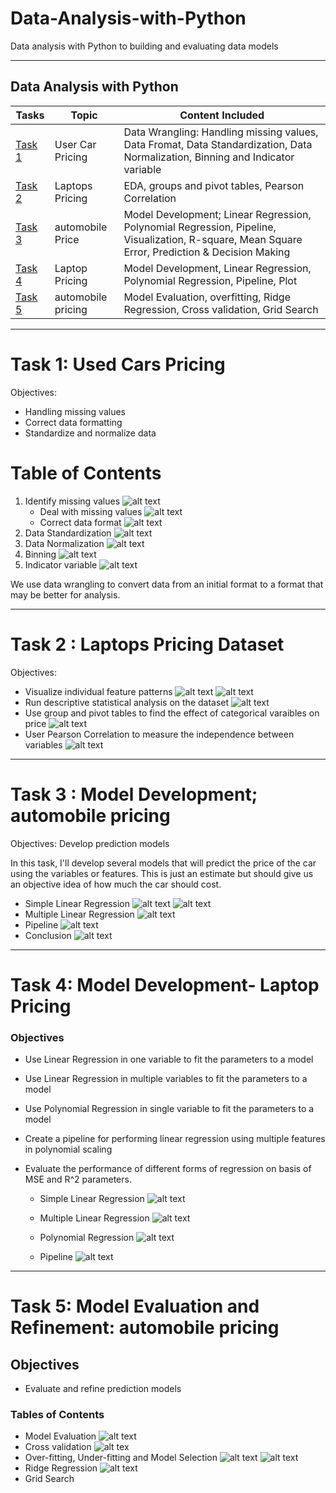 # Data-Analysis-with-Python
 Data analysis with Python to building and evaluating data models


--------------------------------------------------------------------------------
## Data Analysis with Python

Tasks          | Topic       | Content Included
-------------- | ------------|-------------------
[Task 1](https://github.com/Aayush-Basnet/Data-Analysis-with-Python/blob/main/Task%201%20Used%20Car%20Pricing/Used_Car_Pricing.ipynb)      | User Car Pricing  | Data Wrangling: Handling missing values, Data Fromat, Data Standardization, Data Normalization, Binning and Indicator variable
[Task 2](https://github.com/Aayush-Basnet/Data-Analysis-with-Python/blob/main/Task%202%20EDA%20Laptops%20Pricing%20Dataset/EDA-%20Laptops%20Pricing%20Dataset.ipynb)     | Laptops Pricing  | EDA, groups and pivot tables, Pearson Correlation
[Task 3](https://github.com/Aayush-Basnet/Data-Analysis-with-Python/blob/main/Task%203%20Model%20Development%20Car%20Pricing/Model%20Development_automobile.ipynb)     | automobile Price  | Model Development; Linear Regression, Polynomial Regression, Pipeline, Visualization, R-square, Mean Square Error, Prediction & Decision Making
[Task 4](https://github.com/Aayush-Basnet/Data-Analysis-with-Python/blob/main/Task%204%20Model%20Development%20Laptop%20Pricing/model_development_laptopspricing.ipynb)   | Laptop Pricing   | Model Development, Linear Regression, Polynomial Regression, Pipeline, Plot
[Task 5](https://github.com/Aayush-Basnet/Data-Analysis-with-Python/tree/main/Task%205%20Model%20Evaluation%20automobile%20pricing)    | automobile pricing  | Model Evaluation, overfitting, Ridge Regression, Cross validation, Grid Search 
-----------------------------------------------------------------------------------------------------
# Task 1: Used Cars Pricing

Objectives:
* Handling missing values
* Correct data formatting
* Standardize and normalize data

# Table of Contents
1. Identify missing values
   ![alt text](https://github.com/Aayush-Basnet/Data-Analysis-with-Python/blob/fa1a25d97dce2563248c2b6fe73bced16978e8f4/Image/missing%20value%201.1.png)
   * Deal with missing values
   ![alt text](https://github.com/Aayush-Basnet/Data-Analysis-with-Python/blob/fa1a25d97dce2563248c2b6fe73bced16978e8f4/Image/missing%20value%201.2.png)
   * Correct data format
   ![alt text](https://github.com/Aayush-Basnet/Data-Analysis-with-Python/blob/fa1a25d97dce2563248c2b6fe73bced16978e8f4/Image/missing%20vaule%201.3.png)
3. Data Standardization
   ![alt text](https://github.com/Aayush-Basnet/Data-Analysis-with-Python/blob/fa1a25d97dce2563248c2b6fe73bced16978e8f4/Image/standardization.png)
4. Data Normalization
   ![alt text](https://github.com/Aayush-Basnet/Data-Analysis-with-Python/blob/fa1a25d97dce2563248c2b6fe73bced16978e8f4/Image/normalization.png)
5. Binning
  ![alt text](https://github.com/Aayush-Basnet/Data-Analysis-with-Python/blob/fa1a25d97dce2563248c2b6fe73bced16978e8f4/Image/bining%201.2.png)
6. Indicator variable
 ![alt text](https://github.com/Aayush-Basnet/Data-Analysis-with-Python/blob/fa1a25d97dce2563248c2b6fe73bced16978e8f4/Image/Indicator%20variable_%20dummies.png) 

We use data wrangling to convert data from an initial format to a format that may be better for analysis.

---------------------------------------------------------------------------

# Task 2 : Laptops Pricing Dataset

Objectives:
* Visualize individual feature patterns
   ![alt text](https://github.com/Aayush-Basnet/Data-Analysis-with-Python/blob/2712f63f0ba818bdd826a8c227f8a803eaf88798/Image/regplot.png)
   ![alt text](https://github.com/Aayush-Basnet/Data-Analysis-with-Python/blob/2712f63f0ba818bdd826a8c227f8a803eaf88798/Image/boxplot.png)
* Run descriptive statistical analysis on the dataset
  ![alt text](https://github.com/Aayush-Basnet/Data-Analysis-with-Python/blob/2712f63f0ba818bdd826a8c227f8a803eaf88798/Image/description.png)
* Use group and pivot tables to find the effect of categorical varaibles on price
  ![alt text](https://github.com/Aayush-Basnet/Data-Analysis-with-Python/blob/2712f63f0ba818bdd826a8c227f8a803eaf88798/Image/group%20and%20pivot%20table.png)
* User Pearson Correlation to measure the independence between variables
  ![alt text](https://github.com/Aayush-Basnet/Data-Analysis-with-Python/blob/2712f63f0ba818bdd826a8c227f8a803eaf88798/Image/Pearsonlaw.png)

----------------------------------------------------------------------------------------------------------------------------------------------

# Task 3 : Model Development; automobile pricing

Objectives: 
Develop prediction models

In this task, I'll develop several models that will predict the price of the car using the variables or features. This is just an estimate but should give us an objective idea of how much the car should cost.

* Simple Linear Regression
  ![alt text](https://github.com/Aayush-Basnet/Data-Analysis-with-Python/blob/a9f42b7faee1f3ba4a4ce3aa29b1c6cf17ea2b71/Image/Task%203_LinearRegression.png)
  ![alt text](https://github.com/Aayush-Basnet/Data-Analysis-with-Python/blob/a9f42b7faee1f3ba4a4ce3aa29b1c6cf17ea2b71/Image/Task%203_ResidualPlot.png)
* Multiple Linear Regression
  ![alt text](https://github.com/Aayush-Basnet/Data-Analysis-with-Python/blob/a9f42b7faee1f3ba4a4ce3aa29b1c6cf17ea2b71/Image/Task%203_DistributionPlot.png)
* Pipeline
  ![alt text](https://github.com/Aayush-Basnet/Data-Analysis-with-Python/blob/a9f42b7faee1f3ba4a4ce3aa29b1c6cf17ea2b71/Image/Task%203_Pipeline.png)
* Conclusion
 ![alt text](https://github.com/Aayush-Basnet/Data-Analysis-with-Python/blob/a9f42b7faee1f3ba4a4ce3aa29b1c6cf17ea2b71/Image/Task%203_Conclusion.png)


------------------------------------------------------------------------------------

# Task 4: Model Development- Laptop Pricing

### Objectives
* Use Linear Regression in one variable to fit the parameters to a model
* Use Linear Regression in multiple variables to fit the parameters to a model
* Use Polynomial Regression in single variable to fit the parameters to a model
* Create a pipeline for performing linear regression using multiple features in polynomial scaling
* Evaluate the performance of different forms of regression on basis of MSE and R^2 parameters.

  * Simple Linear Regression
 ![alt text](https://github.com/Aayush-Basnet/Data-Analysis-with-Python/blob/0f2202fd2504687b2243169b79fd0786193d04ac/Image/Task4_slr.png)

  * Multiple Linear Regression
 ![alt text](https://github.com/Aayush-Basnet/Data-Analysis-with-Python/blob/0f2202fd2504687b2243169b79fd0786193d04ac/Image/Task4_mlr.png)

  * Polynomial Regression
 ![alt text](https://github.com/Aayush-Basnet/Data-Analysis-with-Python/blob/0f2202fd2504687b2243169b79fd0786193d04ac/Image/Task4_polyregression.png)

  * Pipeline
    ![alt text](https://github.com/Aayush-Basnet/Data-Analysis-with-Python/blob/0f2202fd2504687b2243169b79fd0786193d04ac/Image/Task4_pipeline.png)


--------------------------------------------------------------------------------------------------------------------------------------

# Task 5: Model Evaluation and Refinement: automobile pricing

## Objectives
* Evaluate and refine prediction models

### Tables of Contents

 * Model Evaluation
   ![alt text](https://github.com/Aayush-Basnet/Data-Analysis-with-Python/blob/4c58e2824267a28b9fa33d9de6d6cdcef2b0beb3/Image/Task%205%20train_test.png)
 * Cross validation
   ![alt tex](https://github.com/Aayush-Basnet/Data-Analysis-with-Python/blob/4c58e2824267a28b9fa33d9de6d6cdcef2b0beb3/Image/Task%205%20cross%20validation.png)
 * Over-fitting, Under-fitting and Model Selection
   ![alt text](https://github.com/Aayush-Basnet/Data-Analysis-with-Python/blob/4c58e2824267a28b9fa33d9de6d6cdcef2b0beb3/Image/Task%205%20overfitting.png)
   ![alt text](https://github.com/Aayush-Basnet/Data-Analysis-with-Python/blob/4c58e2824267a28b9fa33d9de6d6cdcef2b0beb3/Image/Task%205%20overfitting%20figure.png)
 * Ridge Regression
   ![alt text](https://github.com/Aayush-Basnet/Data-Analysis-with-Python/blob/4c58e2824267a28b9fa33d9de6d6cdcef2b0beb3/Image/Task%205%20Ridge.png)
 * Grid Search
   
